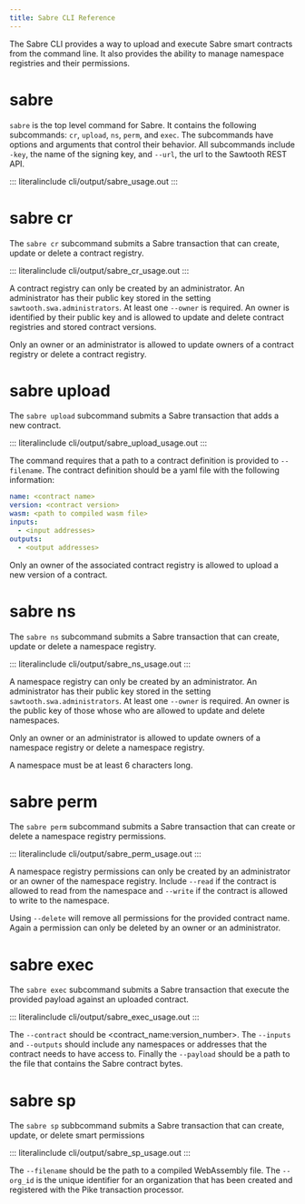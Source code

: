 ```yaml
---
title: Sabre CLI Reference
---
```


The Sabre CLI provides a way to upload and execute Sabre smart contracts
from the command line. It also provides the ability to manage namespace
registries and their permissions.

# sabre

`sabre` is the top level command for Sabre. It contains the following
subcommands: `cr`, `upload`, `ns`, `perm`, and `exec`. The subcommands
have options and arguments that control their behavior. All subcommands
include `-key`, the name of the signing key, and `--url`, the url to the
Sawtooth REST API.

::: literalinclude
cli/output/sabre_usage.out
:::

# sabre cr

The `sabre cr` subcommand submits a Sabre transaction that can create,
update or delete a contract registry.

::: literalinclude
cli/output/sabre_cr_usage.out
:::

A contract registry can only be created by an administrator. An
administrator has their public key stored in the setting
`sawtooth.swa.administrators`. At least one `--owner` is required. An
owner is identified by their public key and is allowed to update and
delete contract registries and stored contract versions.

Only an owner or an administrator is allowed to update owners of a
contract registry or delete a contract registry.

# sabre upload

The `sabre upload` subcommand submits a Sabre transaction that adds a
new contract.

::: literalinclude
cli/output/sabre_upload_usage.out
:::

The command requires that a path to a contract definition is provided to
`--filename`. The contract definition should be a yaml file with the
following information:

``` yaml
name: <contract name>
version: <contract version>
wasm: <path to compiled wasm file>
inputs:
  - <input addresses>
outputs:
  - <output addresses>
```

Only an owner of the associated contract registry is allowed to upload a
new version of a contract.

# sabre ns

The `sabre ns` subcommand submits a Sabre transaction that can create,
update or delete a namespace registry.

::: literalinclude
cli/output/sabre_ns_usage.out
:::

A namespace registry can only be created by an administrator. An
administrator has their public key stored in the setting
`sawtooth.swa.administrators`. At least one `--owner` is required. An
owner is the public key of those whose who are allowed to update and
delete namespaces.

Only an owner or an administrator is allowed to update owners of a
namespace registry or delete a namespace registry.

A namespace must be at least 6 characters long.

# sabre perm

The `sabre perm` subcommand submits a Sabre transaction that can create
or delete a namespace registry permissions.

::: literalinclude
cli/output/sabre_perm_usage.out
:::

A namespace registry permissions can only be created by an administrator
or an owner of the namespace registry. Include `--read` if the contract
is allowed to read from the namespace and `--write` if the contract is
allowed to write to the namespace.

Using `--delete` will remove all permissions for the provided contract
name. Again a permission can only be deleted by an owner or an
administrator.

# sabre exec

The `sabre exec` subcommand submits a Sabre transaction that execute the
provided payload against an uploaded contract.

::: literalinclude
cli/output/sabre_exec_usage.out
:::

The `--contract` should be \<contract_name:version_number>. The
`--inputs` and `--outputs` should include any namespaces or addresses
that the contract needs to have access to. Finally the `--payload`
should be a path to the file that contains the Sabre contract bytes.

# sabre sp

The `sabre sp` subbcommand submits a Sabre transaction that can create,
update, or delete smart permissions

::: literalinclude
cli/output/sabre_sp_usage.out
:::

The `--filename` should be the path to a compiled WebAssembly file. The
`--org_id` is the unique identifier for an organization that has been
created and registered with the Pike transaction processor.
